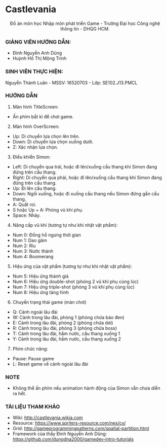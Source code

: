 # Castlevania
<p align="center">Đồ án môn học Nhập môn phát triển Game - Trường Đại học Công nghệ thông tin - DHQG HCM.</p>

### GIẢNG VIÊN HƯỚNG DẪN:
- Đinh Nguyễn Anh Dũng
- Huỳnh Hồ Thị Mộng Trinh

### SINH VIÊN THỰC HIỆN:
Nguyễn Thành Luân - MSSV: 16520703 - Lớp: SE102.J13.PMCL

### HƯỚNG DẪN
1. Màn hình TitleScreen:
- Ấn phím bất kì để chơi game.
2. Màn hình OverScreen:
- Up: Di chuyển lựa chọn lên trên.
- Down: Di chuyển lựa chọn xuống dưới.
- Z: Xác nhận lựa chọn.
3. Điều khiển Simon:
- Left: Di chuyển qua trái, hoặc đi lên/xuống cầu thang khi Simon đang đứng trên cầu thang.
- Right: Di chuyển qua phải, hoặc đi lên/xuống cầu thang khi Simon đang đứng trên cầu thang.
- Up: Đi lên cầu thang.
- Down: Ngồi xuống, hoặc đi xuống cầu thang nếu Simon đứng gần cầu thang.
- A: Quất roi.
- S hoặc Up + A: Phóng vũ khí phụ.
- Space: Nhảy.
4. Nâng cấp vũ khí (tương tự như khi nhặt vật phẩm):
- Num 0: Đồng hồ ngưng thời gian
- Num 1: Dao găm
- Num 2: Rìu
- Num 3: Nước thánh
- Num 4: Boomerang
5. Hiệu ứng của vật phẩm (tương tự như khi nhặt vật phẩm):
- Num 5: Hiệu ứng thánh giá
- Num 6: Hiệu ứng double-shot (phóng 2 vũ khí phụ cùng lúc)
- Num 7: Hiệu ứng triple-shot (phóng 3 vũ khí phụ cùng lúc)
- Num 8: Hiệu ứng tàng hình
6. Chuyển trạng thái game (màn chơi)
- Q: Cảnh ngoài lâu đài
- W: Cảnh trong lâu đài, phòng 1 (phòng chứa báo đen)
- E: Cảnh trong lâu đài, phòng 2 (phòng chứa dơi)
- R: Cảnh trong lâu đài, phòng 3 (phòng chứa boss)
- T: Cảnh trong lâu đài, hầm nước, cầu thang xuống 1
- Y: Cảnh trong lâu đài, hầm nước, cầu thang xuống 2
7. Phím chức năng:
- Pause: Pause game
- L: Reset game về cảnh ngoài lâu đài

### NOTE
- Không thể ấn phím nếu animation hành động của Simon vẫn chưa diễn ra hết.

### TÀI LIỆU THAM KHẢO
- Wiki: http://castlevania.wikia.com
- Resource: https://www.spriters-resource.com/nes/cv/
- Grid: http://gameprogrammingpatterns.com/spatial-partition.html
- Framework của thầy Đinh Nguyễn Anh Dũng: https://github.com/dungdna2000/gamedev-intro-tutorials

